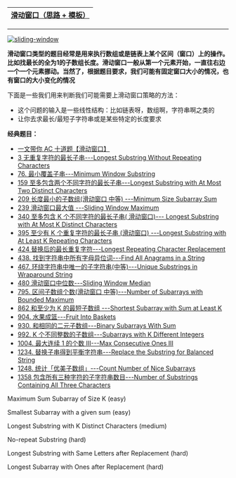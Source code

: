 
[滑动窗口（思路 + 模板）](https://www.kancloud.cn/fe_lucifer/leetcode/1996373)|
---|

---

<a href="https://ibb.co/Hzxc3rF"><img src="https://i.ibb.co/KqLtS90/sliding-window.jpg" alt="sliding-window" border="0"></a>


**滑动窗口类型的题目经常是用来执行数组或是链表上某个区间（窗口）上的操作。比如找最长的全为1的子数组长度。滑动窗口一般从第一个元素开始，一直往右边一个一个元素挪动。当然了，根据题目要求，我们可能有固定窗口大小的情况，也有窗口的大小变化的情况**

下面是一些我们用来判断我们可能需要上滑动窗口策略的方法：

* 这个问题的输入是一些线性结构：比如链表呀，数组啊，字符串啊之类的
* 让你去求最长/最短子字符串或是某些特定的长度要求

**经典题目：**
* [一文带你 AC 十道题【滑动窗口】](https://lucifer.ren/blog/2020/03/16/slide-window/)
* [3	无重复字符的最长子串---Longest Substring Without Repeating Characters     ](https://github.com/stevenli91748/Data-Structure-and-Algorithmic/blob/master/LeetCode%E7%AE%97%E6%B3%95%E9%9D%A2%E8%AF%95/3%20%E6%97%A0%E9%87%8D%E5%A4%8D%E5%AD%97%E7%AC%A6%E7%9A%84%E6%9C%80%E9%95%BF%E5%AD%90%E4%B8%B2(%E6%BB%91%E5%8A%A8%E7%AA%97%E5%8F%A3)---Longest%20Substring%20Without%20Repeating%20Characters.md)
* [76. 最小覆盖子串---Minimum Window Substring    ](https://github.com/stevenli91748/Data-Structure-and-Algorithmic/blob/master/LeetCode%E7%AE%97%E6%B3%95%E9%9D%A2%E8%AF%95/76.%20%E6%9C%80%E5%B0%8F%E8%A6%86%E7%9B%96%E5%AD%90%E4%B8%B2(%E6%BB%91%E5%8A%A8%E7%AA%97%E5%8F%A3)---Minimum%20Window%20Substring%20.md)
* [159 至多包含两个不同字符的最长子串---Longest Substring with At Most Two Distinct Characters  ](https://github.com/stevenli91748/Data-Structure-and-Algorithmic/blob/master/LeetCode%E7%AE%97%E6%B3%95%E9%9D%A2%E8%AF%95/159%20%E8%87%B3%E5%A4%9A%E5%8C%85%E5%90%AB%E4%B8%A4%E4%B8%AA%E4%B8%8D%E5%90%8C%E5%AD%97%E7%AC%A6%E7%9A%84%E6%9C%80%E9%95%BF%E5%AD%90%E4%B8%B2(%E6%BB%91%E5%8A%A8%E7%AA%97%E5%8F%A3)---Longest%20Substring%20with%20At%20Most%20Two%20Distinct%20Characters.md)
* [209 长度最小的子数组(滑动窗口 中等) ---Minimum Size Subarray Sum](https://github.com/stevenli91748/Data-Structure-and-Algorithmic/blob/master/LeetCode%E7%AE%97%E6%B3%95%E9%9D%A2%E8%AF%95/209%20%E9%95%BF%E5%BA%A6%E6%9C%80%E5%B0%8F%E7%9A%84%E5%AD%90%E6%95%B0%E7%BB%84(%E6%BB%91%E5%8A%A8%E7%AA%97%E5%8F%A3%20%E4%B8%AD%E7%AD%89)%20---Minimum%20Size%20Subarray%20Sum.md)
* [239 滑动窗口最大值 ---Sliding Window Maximum ](https://github.com/stevenli91748/Data-Structure-and-Algorithmic/blob/master/LeetCode%E7%AE%97%E6%B3%95%E9%9D%A2%E8%AF%95/239%20%E6%BB%91%E5%8A%A8%E7%AA%97%E5%8F%A3%E6%9C%80%E5%A4%A7%E5%80%BC%20---Sliding%20Window%20Maximum%20.md)
* [340 至多包含 K 个不同字符的最长子串( 滑动窗口)--- Longest Substring with At Most K Distinct Characters](https://github.com/stevenli91748/Data-Structure-and-Algorithmic/blob/master/LeetCode%E7%AE%97%E6%B3%95%E9%9D%A2%E8%AF%95/340%20%E8%87%B3%E5%A4%9A%E5%8C%85%E5%90%AB%20K%20%E4%B8%AA%E4%B8%8D%E5%90%8C%E5%AD%97%E7%AC%A6%E7%9A%84%E6%9C%80%E9%95%BF%E5%AD%90%E4%B8%B2(%09%20%E6%BB%91%E5%8A%A8%E7%AA%97%E5%8F%A3)---%20Longest%20Substring%20with%20At%20Most%20K%20Distinct%20Characters%20.md)
* [395 至少有 K 个重复字符的最长子串 (滑动窗口) ---Longest Substring with At Least K Repeating Characters](https://github.com/stevenli91748/Data-Structure-and-Algorithmic/blob/master/LeetCode%E7%AE%97%E6%B3%95%E9%9D%A2%E8%AF%95/395%20%E8%87%B3%E5%B0%91%E6%9C%89%20K%20%E4%B8%AA%E9%87%8D%E5%A4%8D%E5%AD%97%E7%AC%A6%E7%9A%84%E6%9C%80%E9%95%BF%E5%AD%90%E4%B8%B2%20(%E6%BB%91%E5%8A%A8%E7%AA%97%E5%8F%A3)%20---Longest%20Substring%20with%20At%20Least%20K%20Repeating%20Characters%20%20%20%20.md)
* [	424	替换后的最长重复字符---Longest Repeating Character Replacement  ](https://github.com/stevenli91748/Data-Structure-and-Algorithmic/blob/master/LeetCode%E7%AE%97%E6%B3%95%E9%9D%A2%E8%AF%95/424%09%E6%9B%BF%E6%8D%A2%E5%90%8E%E7%9A%84%E6%9C%80%E9%95%BF%E9%87%8D%E5%A4%8D%E5%AD%97%E7%AC%A6(%E6%BB%91%E5%8A%A8%E7%AA%97%E5%8F%A3)---Longest%20Repeating%20Character%20Replacement.md)
* [438. 找到字符串中所有字母异位词---Find All Anagrams in a String ](https://github.com/stevenli91748/Data-Structure-and-Algorithmic/blob/master/LeetCode%E7%AE%97%E6%B3%95%E9%9D%A2%E8%AF%95/438.%20%E6%89%BE%E5%88%B0%E5%AD%97%E7%AC%A6%E4%B8%B2%E4%B8%AD%E6%89%80%E6%9C%89%E5%AD%97%E6%AF%8D%E5%BC%82%E4%BD%8D%E8%AF%8D(%E6%BB%91%E5%8A%A8%E7%AA%97%E5%8F%A3)---Find%20All%20Anagrams%20in%20a%20String%20.md)
* [467. 环绕字符串中唯一的子字符串(中等)---Unique Substrings in Wraparound String    ](https://github.com/stevenli91748/Data-Structure-and-Algorithmic/blob/master/LeetCode%E7%AE%97%E6%B3%95%E9%9D%A2%E8%AF%95/467.%20%E7%8E%AF%E7%BB%95%E5%AD%97%E7%AC%A6%E4%B8%B2%E4%B8%AD%E5%94%AF%E4%B8%80%E7%9A%84%E5%AD%90%E5%AD%97%E7%AC%A6%E4%B8%B2(%20%E6%BB%91%E5%8A%A8%E7%AA%97%E5%8F%A3%20%E4%B8%AD%E7%AD%89)---Unique%20Substrings%20in%20Wraparound%20String.md)
* [480 滑动窗口中位数---Sliding Window Median    ](https://github.com/stevenli91748/Data-Structure-and-Algorithmic/blob/master/LeetCode%E7%AE%97%E6%B3%95%E9%9D%A2%E8%AF%95/480%20%E6%BB%91%E5%8A%A8%E7%AA%97%E5%8F%A3%E4%B8%AD%E4%BD%8D%E6%95%B0(%E6%BB%91%E5%8A%A8%E7%AA%97%E5%8F%A3)---Sliding%20Window%20Median.md)
* [795. 区间子数组个数(滑动窗口 中等)---Number of Subarrays with Bounded Maximum](https://github.com/stevenli91748/Data-Structure-and-Algorithmic/blob/master/LeetCode%E7%AE%97%E6%B3%95%E9%9D%A2%E8%AF%95/795.%20%E5%8C%BA%E9%97%B4%E5%AD%90%E6%95%B0%E7%BB%84%E4%B8%AA%E6%95%B0(%E6%BB%91%E5%8A%A8%E7%AA%97%E5%8F%A3%20%E4%B8%AD%E7%AD%89)---Number%20of%20Subarrays%20with%20Bounded%20Maximum%20%20.md)
* [862 和至少为 K 的最短子数组  ---Shortest Subarray with Sum at Least K](https://github.com/stevenli91748/Data-Structure-and-Algorithmic/blob/master/LeetCode%E7%AE%97%E6%B3%95%E9%9D%A2%E8%AF%95/862%20%E5%92%8C%E8%87%B3%E5%B0%91%E4%B8%BA%20K%20%E7%9A%84%E6%9C%80%E7%9F%AD%E5%AD%90%E6%95%B0%E7%BB%84(%E6%BB%91%E5%8A%A8%E7%AA%97%E5%8F%A3)%20%20---Shortest%20Subarray%20with%20Sum%20at%20Least%20K.md)
* [904. 水果成篮---Fruit Into Baskets    ](https://github.com/stevenli91748/Data-Structure-and-Algorithmic/blob/master/LeetCode%E7%AE%97%E6%B3%95%E9%9D%A2%E8%AF%95/904.%20%E6%B0%B4%E6%9E%9C%E6%88%90%E7%AF%AE(%E6%BB%91%E5%8A%A8%E7%AA%97%E5%8F%A3)---Fruit%20Into%20Baskets%20.md)
* [930. 和相同的二元子数组---Binary Subarrays With Sum](https://github.com/stevenli91748/Data-Structure-and-Algorithmic/blob/master/LeetCode%E7%AE%97%E6%B3%95%E9%9D%A2%E8%AF%95/930.%20%E5%92%8C%E7%9B%B8%E5%90%8C%E7%9A%84%E4%BA%8C%E5%85%83%E5%AD%90%E6%95%B0%E7%BB%84(%E6%BB%91%E5%8A%A8%E7%AA%97%E5%8F%A3)---Binary%20Subarrays%20With%20Sum.md)
* [992. K 个不同整数的子数组---Subarrays with K Different Integers ](https://github.com/stevenli91748/Data-Structure-and-Algorithmic/blob/master/LeetCode%E7%AE%97%E6%B3%95%E9%9D%A2%E8%AF%95/992.%20K%20%E4%B8%AA%E4%B8%8D%E5%90%8C%E6%95%B4%E6%95%B0%E7%9A%84%E5%AD%90%E6%95%B0%E7%BB%84(%E6%BB%91%E5%8A%A8%E7%AA%97%E5%8F%A3)---Subarrays%20with%20K%20Different%20Integers.md)
* [1004. 最大连续 1 的个数 III---Max Consecutive Ones III](https://github.com/stevenli91748/Data-Structure-and-Algorithmic/blob/master/LeetCode%E7%AE%97%E6%B3%95%E9%9D%A2%E8%AF%95/1004.%20%E6%9C%80%E5%A4%A7%E8%BF%9E%E7%BB%AD%201%20%E7%9A%84%E4%B8%AA%E6%95%B0%20III(%E6%BB%91%E5%8A%A8%E7%AA%97%E5%8F%A3)---Max%20Consecutive%20Ones%20III.md)
* [1234. 替换子串得到平衡字符串---Replace the Substring for Balanced String](https://github.com/stevenli91748/Data-Structure-and-Algorithmic/blob/master/LeetCode%E7%AE%97%E6%B3%95%E9%9D%A2%E8%AF%95/1234.%20%E6%9B%BF%E6%8D%A2%E5%AD%90%E4%B8%B2%E5%BE%97%E5%88%B0%E5%B9%B3%E8%A1%A1%E5%AD%97%E7%AC%A6%E4%B8%B2(%E6%BB%91%E5%8A%A8%E7%AA%97%E5%8F%A3)---Replace%20the%20Substring%20for%20Balanced%20String.md)
* [1248. 统计「优美子数组」---Count Number of Nice Subarrays](https://github.com/stevenli91748/Data-Structure-and-Algorithmic/blob/master/LeetCode%E7%AE%97%E6%B3%95%E9%9D%A2%E8%AF%95/1248.%20%E7%BB%9F%E8%AE%A1%E3%80%8C%E4%BC%98%E7%BE%8E%E5%AD%90%E6%95%B0%E7%BB%84%E3%80%8D(%E6%BB%91%E5%8A%A8%E7%AA%97%E5%8F%A3)---Count%20Number%20of%20Nice%20Subarrays.md)
* [1358 包含所有三种字符的子字符串数目---Number of Substrings Containing All Three Characters](https://github.com/stevenli91748/Data-Structure-and-Algorithmic/blob/master/LeetCode%E7%AE%97%E6%B3%95%E9%9D%A2%E8%AF%95/1358%20%E5%8C%85%E5%90%AB%E6%89%80%E6%9C%89%E4%B8%89%E7%A7%8D%E5%AD%97%E7%AC%A6%E7%9A%84%E5%AD%90%E5%AD%97%E7%AC%A6%E4%B8%B2%E6%95%B0%E7%9B%AE(%E6%BB%91%E5%8A%A8%E7%AA%97%E5%8F%A3)---Number%20of%20Substrings%20Containing%20All%20Three%20Characters.md)


Maximum Sum Subarray of Size K (easy)

Smallest Subarray with a given sum (easy)

Longest Substring with K Distinct Characters (medium)


No-repeat Substring (hard)

Longest Substring with Same Letters after Replacement (hard)

Longest Subarray with Ones after Replacement (hard)

